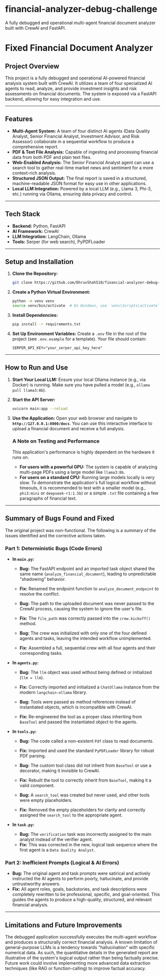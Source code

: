 # financial-analyzer-debug-challenge
A fully debugged and operational multi-agent financial document analyzer built with CrewAI and FastAPI.

# Fixed Financial Document Analyzer

## Project Overview
This project is a fully debugged and operational AI-powered financial analysis system built with CrewAI. It utilizes a team of four specialized AI agents to read, analyze, and provide investment insights and risk assessments on financial documents. The system is exposed via a FastAPI backend, allowing for easy integration and use.

---

## Features
* **Multi-Agent System:** A team of four distinct AI agents (Data Quality Analyst, Senior Financial Analyst, Investment Advisor, and Risk Assessor) collaborate in a sequential workflow to produce a comprehensive report.
* **PDF & Text File Analysis:** Capable of ingesting and processing financial data from both PDF and plain text files.
* **Web-Enabled Analysis:** The Senior Financial Analyst agent can use a search tool to gather real-time market news and sentiment for a more context-rich analysis.
* **Structured JSON Output:** The final report is saved in a structured, machine-readable JSON format for easy use in other applications.
* **Local LLM Integration:** Powered by a local LLM (e.g., Llama 3, Phi-3, etc.) running via Ollama, ensuring data privacy and control.

---

## Tech Stack
* **Backend:** Python, FastAPI
* **AI Framework:** CrewAI
* **LLM Integration:** LangChain, Ollama
* **Tools:** Serper (for web search), PyPDFLoader

---

## Setup and Installation

1.  **Clone the Repository:**
    ```sh
    git clone https://github.com/DhruvShah510/financial-analyzer-debug-challenge.git 
    ```
2.  **Create a Python Virtual Environment:**
    ```sh
    python -m venv venv
    source venv/bin/activate  # On Windows, use `venv\Scripts\activate`
    ```
3.  **Install Dependencies:**
    ```sh
    pip install -r requirements.txt
    ```
4.  **Set Up Environment Variables:**
    Create a `.env` file in the root of the project (see `.env.example` for a template). Your file should contain:
    ```
    SERPER_API_KEY="your_serper_api_key_here"
    ```

---

## How to Run and Use

1.  **Start Your Local LLM:**
    Ensure your local Ollama instance (e.g., via Docker) is running. Make sure you have pulled a model (e.g., `ollama pull llama3:8b`).

2.  **Start the API Server:**
    ```sh
    uvicorn main:app --reload
    ```

3.  **Use the Application:**
    Open your web browser and navigate to **`http://127.0.0.1:8000/docs`**. You can use this interactive interface to upload a financial document and receive a full analysis.

    ### A Note on Testing and Performance
    This application's performance is highly dependent on the hardware it runs on.
    * **For users with a powerful GPU:** The system is capable of analyzing multi-page PDFs using a large model like `llama3:8b`.
    * **For users on a standard CPU:** Running large models locally is very slow. To demonstrate the application's full logical workflow without timeouts, it is recommended to test with a smaller model (e.g., `phi3:mini` or `deepseek-r1:1.5b`) or a simple `.txt` file containing a few paragraphs of financial text.

---

## Summary of Bugs Found and Fixed

The original project was non-functional. The following is a summary of the issues identified and the corrective actions taken.

### Part 1: Deterministic Bugs (Code Errors)

* **In `main.py`:**
    * **Bug:** The FastAPI endpoint and an imported task object shared the same name (`analyze_financial_document`), leading to unpredictable "shadowing" behavior.
    * **Fix:** Renamed the endpoint function to `analyze_document_endpoint` to resolve the conflict.


    * **Bug:** The path to the uploaded document was never passed to the CrewAI process, causing the system to ignore the user's file.
    * **Fix:** The `file_path` was correctly passed into the `crew.kickoff()` method.


    * **Bug:** The crew was initialized with only one of the four defined agents and tasks, leaving the intended workflow unimplemented.
    * **Fix:** Assembled a full, sequential crew with all four agents and their corresponding tasks.

* **In `agents.py`:**
    * **Bug:** The `llm` object was used without being defined or initialized (`llm = llm`).
    * **Fix:** Correctly imported and initialized a `ChatOllama` instance from the modern `langchain-ollama` library.
      
    * **Bug:** Tools were passed as method references instead of instantiated objects, which is incompatible with CrewAI.
    * **Fix:** Re-engineered the tool as a proper class inheriting from `BaseTool` and passed the instantiated object to the agents.

* **In `tools.py`:**
    * **Bug:** The code called a non-existent `Pdf` class to read documents.
    * **Fix:** Imported and used the standard `PyPDFLoader` library for robust PDF parsing.
      
    * **Bug:** The custom tool class did not inherit from `BaseTool` or use a decorator, making it invisible to CrewAI.
    * **Fix:** Rebuilt the tool to correctly inherit from `BaseTool`, making it a valid component.
      
    * **Bug:** A `search_tool` was created but never used, and other tools were empty placeholders.
    * **Fix:** Removed the empty placeholders for clarity and correctly assigned the `search_tool` to the appropriate agent.

* **In `task.py`:**
    * **Bug:** The `verification` task was incorrectly assigned to the main analyst instead of the verifier agent.
    * **Fix:** This was corrected in the new, logical task sequence where the first agent is a `Data Quality Analyst`.

### Part 2: Inefficient Prompts (Logical & AI Errors)

* **Bug:** The original agent and task prompts were satirical and actively instructed the AI agents to perform poorly, hallucinate, and provide untrustworthy answers.
* **Fix:** All agent roles, goals, backstories, and task descriptions were completely rewritten to be professional, specific, and goal-oriented. This guides the agents to produce a high-quality, structured, and relevant financial analysis.

---

## Limitations and Future Improvements
The debugged application successfully executes the multi-agent workflow and produces a structurally correct financial analysis. A known limitation of general-purpose LLMs is a tendency towards "hallucination" with specific numerical data. As such, the quantitative details in the generated report are illustrative of the system's logical output rather than being factually precise. Future work could involve implementing more advanced data extraction techniques (like RAG or function-calling) to improve factual accuracy.
